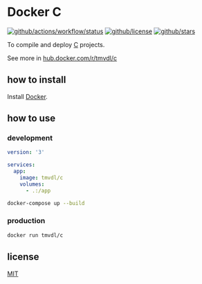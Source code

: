 # Docker C

[![github/actions/workflow/status](https://img.shields.io/github/actions/workflow/status/brtmvdl/docker-c/docker-push.yml)](https://img.shields.io/github/actions/workflow/status/brtmvdl/docker-c/docker-push.yml) [![github/license](https://img.shields.io/github/license/brtmvdl/docker-c)](https://img.shields.io/github/license/brtmvdl/docker-c) [![github/stars](https://img.shields.io/github/stars/brtmvdl/docker-c?style=social)](https://img.shields.io/github/stars/brtmvdl/docker-c?style=social)

To compile and deploy [C]() projects.

See more in [hub.docker.com/r/tmvdl/c](https://hub.docker.com/r/tmvdl/c)

## how to install

Install [Docker](https://docs.docker.com/engine/install/).

## how to use

### development

```yaml
version: '3'

services:
  app:
    image: tmvdl/c
    volumes:
      - .:/app
```

```bash
docker-compose up --build
```

### production

```sh
docker run tmvdl/c
```

## license

[MIT](./LICENSE) 
